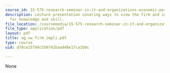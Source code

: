 ```yaml
---
course_id: 15-575-research-seminar-in-it-and-organizations-economic-perspectives-spring-2004
description: Lecture presentation covering ways to view the firm and implications
  for knowledge and skill.
file_location: /coursemedia/15-575-research-seminar-in-it-and-organizations-economic-perspectives-spring-2004/d78ce15f90c550741baad48e17ca1b0c_ag_vw_firm_impli.pdf
file_type: application/pdf
layout: pdf
title: ag_vw_firm_impli.pdf
type: course
uid: d78ce15f90c550741baad48e17ca1b0c

---
```

None